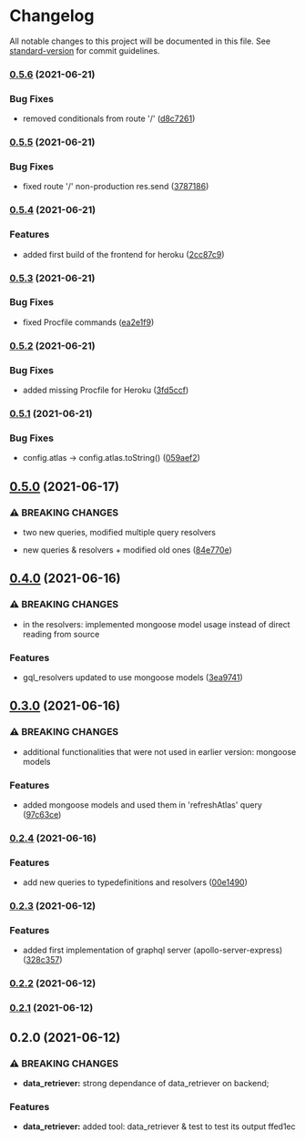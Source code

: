 # Changelog

All notable changes to this project will be documented in this file. See [standard-version](https://github.com/conventional-changelog/standard-version) for commit guidelines.

### [0.5.6](https://github.com/RedFoxFinn/solita-academy-vaccine/compare/v0.5.5...v0.5.6) (2021-06-21)


### Bug Fixes

* removed conditionals from route '/' ([d8c7261](https://github.com/RedFoxFinn/solita-academy-vaccine/commit/d8c7261d84bb357df7e9bc9c82f020e17d09c4c0))

### [0.5.5](https://github.com/RedFoxFinn/solita-academy-vaccine/compare/v0.5.4...v0.5.5) (2021-06-21)


### Bug Fixes

* fixed route '/' non-production res.send ([3787186](https://github.com/RedFoxFinn/solita-academy-vaccine/commit/3787186ea2387bd611afaf4de206a03e90dc4b35))

### [0.5.4](https://github.com/RedFoxFinn/solita-academy-vaccine/compare/v0.5.3...v0.5.4) (2021-06-21)


### Features

* added first build of the frontend for heroku ([2cc87c9](https://github.com/RedFoxFinn/solita-academy-vaccine/commit/2cc87c90f09e1279ef2ffd32e485c8fcac4f9ec3))

### [0.5.3](https://github.com/RedFoxFinn/solita-academy-vaccine/compare/v0.5.2...v0.5.3) (2021-06-21)


### Bug Fixes

* fixed Procfile commands ([ea2e1f9](https://github.com/RedFoxFinn/solita-academy-vaccine/commit/ea2e1f9e1c0d684de8263e6e13cd8f94c9232dc4))

### [0.5.2](https://github.com/RedFoxFinn/solita-academy-vaccine/compare/v0.5.1...v0.5.2) (2021-06-21)


### Bug Fixes

* added missing Procfile for Heroku ([3fd5ccf](https://github.com/RedFoxFinn/solita-academy-vaccine/commit/3fd5ccf9d73523afe56f56b30c1e399952682e74))

### [0.5.1](https://github.com/RedFoxFinn/solita-academy-vaccine/compare/v0.5.0...v0.5.1) (2021-06-21)


### Bug Fixes

* config.atlas -> config.atlas.toString() ([059aef2](https://github.com/RedFoxFinn/solita-academy-vaccine/commit/059aef2243bec357204a0e7be317b1874e627c06))

## [0.5.0](https://github.com/RedFoxFinn/solita-academy-vaccine/compare/v0.4.0...v0.5.0) (2021-06-17)


### ⚠ BREAKING CHANGES

* two new queries, modified multiple query resolvers

* new queries & resolvers + modified old ones ([84e770e](https://github.com/RedFoxFinn/solita-academy-vaccine/commit/84e770e4f68d160b23a339b2452b293caac98880))

## [0.4.0](https://github.com/RedFoxFinn/solita-academy-vaccine/compare/v0.3.0...v0.4.0) (2021-06-16)


### ⚠ BREAKING CHANGES

* in the resolvers: implemented mongoose model usage instead of direct reading from
source

### Features

* gql_resolvers updated to use mongoose models ([3ea9741](https://github.com/RedFoxFinn/solita-academy-vaccine/commit/3ea974156526d68aec512e9beba5c145ce559a7b))

## [0.3.0](https://github.com/RedFoxFinn/solita-academy-vaccine/compare/v0.2.4...v0.3.0) (2021-06-16)


### ⚠ BREAKING CHANGES

* additional functionalities that were not used in earlier version: mongoose models

### Features

* added mongoose models and used them in 'refreshAtlas' query ([97c63ce](https://github.com/RedFoxFinn/solita-academy-vaccine/commit/97c63ceb621d0dd9a76358fc41e9da0b1c01da20))

### [0.2.4](https://github.com/RedFoxFinn/solita-academy-vaccine/compare/v0.2.3...v0.2.4) (2021-06-16)


### Features

* add new queries to typedefinitions and resolvers ([00e1490](https://github.com/RedFoxFinn/solita-academy-vaccine/commit/00e149089b6c63666cca41173818b1e40fb63a82))

### [0.2.3](https://github.com/RedFoxFinn/solita-academy-vaccine/compare/v0.2.2...v0.2.3) (2021-06-12)


### Features

* added first implementation of graphql server (apollo-server-express) ([328c357](https://github.com/RedFoxFinn/solita-academy-vaccine/commit/328c357d06441ee0ee23866227400befc73896fa))

### [0.2.2](https://github.com/RedFoxFinn/solita-academy-vaccine/compare/v0.2.1...v0.2.2) (2021-06-12)

### [0.2.1](https://github.com/RedFoxFinn/solita-academy-vaccine/compare/v0.2.0...v0.2.1) (2021-06-12)

## 0.2.0 (2021-06-12)


### ⚠ BREAKING CHANGES

* **data_retriever:** strong dependance of data_retriever on backend;

### Features

* **data_retriever:** added tool: data_retriever & test to test its output ffed1ec
